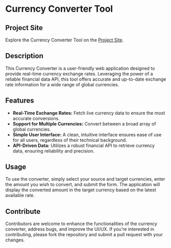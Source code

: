 # Currency Converter Tool

## Project Site
Explore the Currency Converter Tool on the [Project Site](https://currency-converter-by-hb.netlify.app).

## Description
This Currency Converter is a user-friendly web application designed to provide real-time currency exchange rates. Leveraging the power of a reliable financial data API, this tool offers accurate and up-to-date exchange rate information for a wide range of global currencies.

## Features
- **Real-Time Exchange Rates:** Fetch live currency data to ensure the most accurate conversions.
- **Support for Multiple Currencies:** Convert between a broad array of global currencies.
- **Simple User Interface:** A clean, intuitive interface ensures ease of use for all users, regardless of their technical background.
- **API-Driven Data:** Utilizes a robust financial API to retrieve currency data, ensuring reliability and precision.

## Usage
To use the converter, simply select your source and target currencies, enter the amount you wish to convert, and submit the form. The application will display the converted amount in the target currency based on the latest available rate.

## Contribute
Contributors are welcome to enhance the functionalities of the currency converter, address bugs, and improve the UI/UX. If you're interested in contributing, please fork the repository and submit a pull request with your changes.
